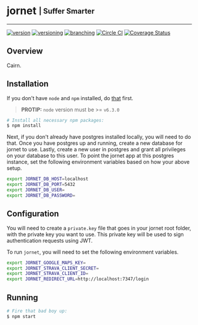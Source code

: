 # jornet <sub><sup>| Suffer Smarter </sup></sub>

--------------------------------------------------------------------------------

[![version](http://img.shields.io/badge/version-v0.0.1-blue.svg)](#) [![versioning](http://img.shields.io/badge/versioning-semver-blue.svg)](http://semver.org/) [![branching](http://img.shields.io/badge/branching-github%20flow-blue.svg)](https://guides.github.com/introduction/flow/)
[![Circle CI](https://circleci.com/gh/jjwyse/jornet.svg?style=shield)](https://circleci.com/gh/jjwyse/jornet)
[![Coverage Status](https://coveralls.io/repos/github/jjwyse/jornet/badge.svg)](https://coveralls.io/github/jjwyse/jornet)


## Overview
Cairn.

## Installation
If you don't have `node` and `npm` installed, do [that](https://docs.npmjs.com/getting-started/installing-node) first.

> __PROTIP:__ `node` version must  be >= `v6.3.0`

```bash
# Install all necessary npm packages:
$ npm install
```

Next, if you don't already have postgres installed locally, you will need to do that.  Once you have postgres up and running, create a new database for jornet to use.  Lastly, create a new user in postgres and grant all privileges on your database to this user.  To point the jornet app at this postgres instance, set the following environment variables based on how your above setup.

```bash
export JORNET_DB_HOST=localhost
export JORNET_DB_PORT=5432
export JORNET_DB_USER=
export JORNET_DB_PASSWORD=
```

## Configuration
You will need to create a `private.key` file that goes in your jornet root folder, with the private key you want to use. This private key will be used to sign authentication requests using JWT.

To run `jornet`, you will need to set the following environment variables.

```bash
export JORNET_GOOGLE_MAPS_KEY=
export JORNET_STRAVA_CLIENT_SECRET=
export JORNET_STRAVA_CLIENT_ID=
export JORNET_REDIRECT_URL=http://localhost:7347/login
```

## Running
```bash
# Fire that bad boy up:
$ npm start
```
